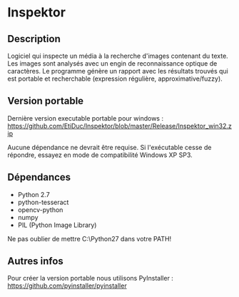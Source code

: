 Inspektor
=========

Description
-----------
Logiciel qui inspecte un média à la recherche d'images contenant du texte. Les images sont analysés avec un engin de reconnaissance optique de caractères. Le programme génère un rapport avec les résultats trouvés qui est portable et recherchable (expression régulière, approximative/fuzzy).

Version portable
----------------
Dernière version executable portable pour windows : https://github.com/EtiDuc/Inspektor/blob/master/Release/Inspektor_win32.zip

Aucune dépendance ne devrait être requise. Si l'exécutable cesse de répondre, essayez en mode de compatibilité Windows XP SP3.

Dépendances
-----------
 - Python 2.7
 - python-tesseract
 - opencv-python
 - numpy
 - PIL (Python Image Library)

Ne pas oublier de mettre C:\Python27 dans votre PATH!

Autres infos
------------
Pour créer la version portable nous utilisons PyInstaller : https://github.com/pyinstaller/pyinstaller
